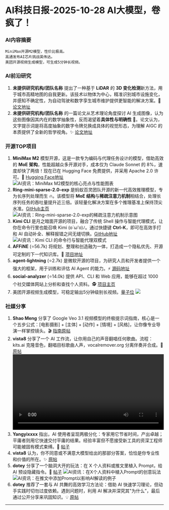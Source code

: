 
# AI科技日报-2025-10-28 AI大模型，卷疯了！
### **AI内容摘要**
```
MiniMax开源M2模型，性价比极高。
高通发布AI芯片挑战英伟达。
美团开源视频生成模型，可生成5分钟长视频。
```
### AI前沿研究
1.  **未提供研究机构/团队名称** 提出了一种基于 **LiDAR** 的 **3D 变化检测**新方法，用于城市高精地图的自我更新。该技术以物体为中心，精准识别城市设施变化，并感知不确定性，为自动驾驶和数字孪生城市维护提供更智能的解决方案。🚀 [论文地址](https://arxiv.org/abs/2510.21112)
2.  **未提供研究机构/团队名称** 的一篇论文从艺术理论角度探讨 AI 生成图像，认为这些图像因其内在的数学抽象性，反而渴望着**具体性与明确性** 🤔。论文认为，文字提示词是将高度抽象的数字令牌兑换成具体的视觉形态，为理解 AIGC 的本质提供了全新的哲学视角。✨ [论文地址](https://arxiv.org/abs/2510.20350)
### 开源TOP项目
1.  **MiniMax M2** 模型开源，这是一款专为编码与代理任务设计的模型，借助高效的 **MoE 架构**，性能超越众多开源对手，成本仅为 Claude Sonnet 的 8%，速度却快了两倍！现在已在 Hugging Face 免费提供，并采用 Apache 2.0 许可。🤯 [Hugging Face地址](https://huggingface.co/MiniMaxAI/MiniMax-M2)
    ![AI资讯：MiniMax M2模型的核心亮点与性能图表](https://source.hubtoday.app/images/2025/10/news_01k8k5xg0bebzscdd4ersf42ze.avif)
2.  **Ring-mini-sparse-2.0-exp** 是蚂蚁百灵团队开源的新一代高效推理模型，专为长序列处理而生 🔥。该模型将 **MoE 结构**与**稀疏注意力机制**相结合，处理长序列任务的吞吐量提升近三倍。该轻量化解决方案在多个推理基准上保持顶尖水准。[GitHub主页](https://github.com/inclusionAI/Ring-V2/tree/main/moba)
    ![AI资讯：Ring-mini-sparse-2.0-exp的稀疏注意力机制示意图](https://source.hubtoday.app/images/2025/10/news_01k8k5x90cfnrvfg8nxmn5rawc.avif)
3.  **Kimi CLI** 是月之暗面开源的项目，融合了传统 Shell 操作与智能代理模式，让你在命令行里也能召唤 Kimi (o´ω'o)ﾉ。通过快捷键 **Ctrl-K**，即可在高效手打和 AI 自动补全、解释报错之间无缝切换。[GitHub地址](https://github.com/MoonshotAI/kimi-cli)
    ![AI资讯：Kimi CLI 的命令行与智能代理双模式](https://source.hubtoday.app/images/2025/10/news_01k8k5xddaf0wszjhdszb5rk6d.avif)
4.  **AFFiNE** (⭐56.7k) 将规划、整理和创造融为一体，打造成一个隐私优先、开源可定制的下一代知识库。🥳 [项目地址](https://github.com/toeverything/AFFiNE)
5.  **agent-lightning** (⭐2.7k) 是微软开源的项目，为研究人员和开发者提供一个强大的框架，用于训练和评估 AI Agent 的能力。⚡ [源码地址](https://github.com/microsoft/agent-lightning)
6.  **social-analyzer** (⭐14.0k) 提供 API、CLI 和 Web 应用，能够在超过 1000 个社交媒体网站上分析和查找个人资料。🕵️ [项目主页](https://github.com/qeeqbox/social-analyzer)
7.  美团开源视频生成模型，可稳定输出5分钟级别长视频。[量子位](https://www.qbitai.com/2025/10/346287.html)
    ![](https://p3-sign.toutiaoimg.com/tos-cn-i-6w9my0ksvp/6194b1a9f4ab46be83cd1b9c3aba9649~tplv-tt-origin-web:gif.jpeg?_iz=58558&from=article.pc_detail&lk3s=953192f4&x-expires=1762152088&x-signature=F1VDp%2FoQlu5cDOAeWitDrpcF3DM%3D)
### 社媒分享
1.  **Shao Meng** 分享了 Google Veo 3.1 视频模型的终极提示词指南，核心是一个五步公式：[电影摄影] + [主体] + [动作] + [情境] + [风格]，让你像专业导演一样掌控镜头。🎬 [指南原帖](https://x.com/shao__meng/status/1982785216352813110)
2.  **vista8** 分享了一个 AI 工作流，让你用自己的声音翻唱任何歌曲。流程：kits.ai 克隆音色，翻唱目标歌曲人声，vocalremover.org 分离伴奏并合成。🎤 [原帖](https://x.com/vista8/status/1982770649056837649)
    <video src="https://source.hubtoday.app/images/2025/10/news_01k8k66qzqexe84aeqjezy3e40.mp4" controls="controls" width="100%"></video>
3.  **Yangyixxxx** 指出，AI 使用者呈现两极分化：专家用它节省时间，产出卓越；平庸者则用它快速交付平庸的结果。经验丰富但不愿接受新工具的资深工程师可能被固有模式束缚。🤔 [帖子](https://x.com/Yangyixxxx/status/1982705939045384617)
4.  **vista8** 认为，你不同意或不满意大模型给出的那部分答案，恰恰是你专业性和价值的所在。✨ [原帖](https://x.com/vista8/status/1982653949141532903)
5.  **dotey** 分享了一个脑洞大开的玩法：在 X 个人资料或推文里植入 Prompt，给 AI 预设隐藏指令。🤣 [帖子](https://x.com/dotey/status/1982612627206689097)
    ![AI资讯：在X个人资料中植入Prompt的创意玩法](https://source.hubtoday.app/images/2025/10/news_01k8k63xtpemdstkyz6brcqmtt.avif)
    ![AI资讯：在推文中添加Prompt以影响AI解读的例子](https://source.hubtoday.app/images/2025/10/news_01k8k6745qehbv7bffhwm9wx3m.avif)
6.  **dotey** 推荐了一套与 AI 共舞的高效学习方法论：借助 AI 快速学习理论，但动手实践时切勿过度依赖。遇到问题时，利用 AI 解决并深究其"为什么”，最后通过公开分享来巩固知识。💡 [原帖](https://x.com/dotey/status/1982545679160590816)
---